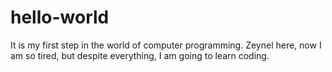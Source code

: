 # hello-world
It is my first step in the world of computer programming. 
Zeynel here, now I am so tired, but despite everything, I am going to learn coding. 
